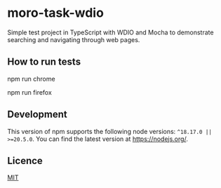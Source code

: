 

# moro-task-wdio

Simple test project in TypeScript with WDIO and Mocha to demonstrate searching and navigating through web pages.

## How to run tests

npm run chrome

npm run firefox

## Development

This version of npm supports the following node versions: `^18.17.0 || >=20.5.0`.
You can find the latest version at https://nodejs.org/.

## Licence

[MIT](https://choosealicense.com/licenses/mit/)
